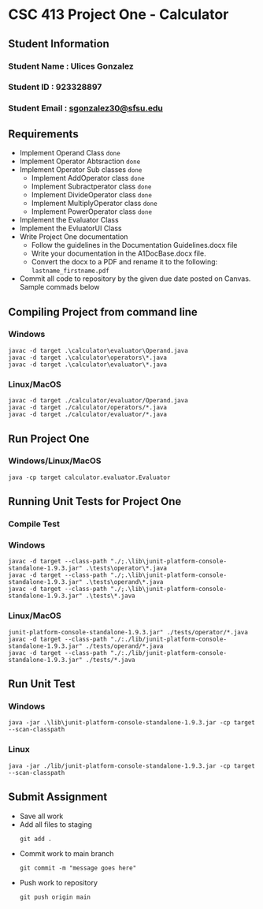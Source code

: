 # CSC 413 Project One - Calculator

## Student Information

### Student Name  : Ulices Gonzalez

### Student ID    : 923328897

### Student Email : sgonzalez30@sfsu.edu

## Requirements

- Implement Operand Class `done`
- Implement Operator Abtsraction `done`
- Implement Operator Sub classes `done`
    - Implement AddOperator class `done`
    - Implement Subractperator class `done`
    - Implement DivideOperator class `done`
    - Implement MultiplyOperator class `done`
    - Implement PowerOperator class `done`
- Implement the Evaluator Class
- Implement the EvluatorUI Class
- Write Project One documentation
    - Follow the guidelines in the Documentation Guidelines.docx file
    - Write your documentation in the A1DocBase.docx file.
    - Convert the docx to a PDF and rename it to the following:
        `lastname_firstname.pdf`
- Commit all code to repository by the given due date posted on Canvas. Sample commads below


## Compiling Project from command line

### Windows
```
javac -d target .\calculator\evaluator\Operand.java
javac -d target .\calculator\operators\*.java
javac -d target .\calculator\evaluator\*.java
```

### Linux/MacOS
```
javac -d target ./calculator/evaluator/Operand.java
javac -d target ./calculator/operators/*.java
javac -d target ./calculator/evaluator/*.java
```

## Run Project One

### Windows/Linux/MacOS
```
java -cp target calculator.evaluator.Evaluator
```

## Running Unit Tests for Project One

### Compile Test

### Windows
```
javac -d target --class-path "./;.\lib\junit-platform-console-standalone-1.9.3.jar" .\tests\operator\*.java
javac -d target --class-path "./;.\lib\junit-platform-console-standalone-1.9.3.jar" .\tests\operand\*.java
javac -d target --class-path "./;.\lib\junit-platform-console-standalone-1.9.3.jar" .\tests\*.java

```

### Linux/MacOS
```
junit-platform-console-standalone-1.9.3.jar" ./tests/operator/*.java
javac -d target --class-path "./:./lib/junit-platform-console-standalone-1.9.3.jar" ./tests/operand/*.java
javac -d target --class-path "./:./lib/junit-platform-console-standalone-1.9.3.jar" ./tests/*.java
```

## Run Unit Test

### Windows
```
java -jar .\lib\junit-platform-console-standalone-1.9.3.jar -cp target --scan-classpath
```

### Linux
```
java -jar ./lib/junit-platform-console-standalone-1.9.3.jar -cp target --scan-classpath
```

## Submit Assignment
- Save all work
- Add all files to staging
    ```
    git add .
    ```
- Commit work to main branch
    ```
    git commit -m "message goes here"
    ```
- Push work to repository
    ```
    git push origin main
    ```
